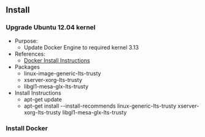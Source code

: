 ## Install
### Upgrade Ubuntu 12.04 kernel
* Purpose:
  * Update Docker Engine to required kernel 3.13
* References:
  * [Docker Install Instructions](https://docs.docker.com/engine/installation/ubuntulinux/)
* Packages
  * linux-image-generic-lts-trusty
  * xserver-xorg-lts-trusty
  * libgl1-mesa-glx-lts-trusty
* Install Instructions
  * apt-get update  
  * apt-get install --install-recommends linux-generic-lts-trusty xserver-xorg-lts-trusty libgl1-mesa-glx-lts-trusty
  
### Install Docker
